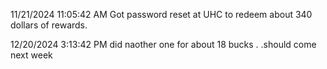 11/21/2024 11:05:42 AM
Got password reset at UHC to redeem about 340 dollars of rewards.

12/20/2024 3:13:42 PM
did naother one for about 18 bucks . .should come next week